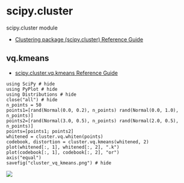 # scipy.cluster

scipy.cluster module

- [Clustering package (scipy.cluster) Reference Guide](https://docs.scipy.org/doc/scipy/reference/cluster.html)


## vq.kmeans

- [scipy\.cluster\.vq\.kmeans Reference Guide](http://scipy.github.io/devdocs/generated/scipy.cluster.vq.kmeans.html#scipy.cluster.vq.kmeans)

```@example
using SciPy # hide
using PyPlot # hide
using Distributions # hide
close("all") # hide
n_points = 50
points1=[rand(Normal(0.0, 0.2), n_points) rand(Normal(0.0, 1.0), n_points)]
points2=[rand(Normal(3.0, 0.5), n_points) rand(Normal(2.0, 0.5), n_points)]
points=[points1; points2]
whitened = cluster.vq.whiten(points)
codebook, distortion = cluster.vq.kmeans(whitened, 2)
plot(whitened[:, 1], whitened[:, 2], ".k")
plot(codebook[:, 1], codebook[:, 2], "or")
axis("equal")
savefig("cluster_vq_kmeans.png") # hide
```

![](cluster_vq_kmeans.png)


